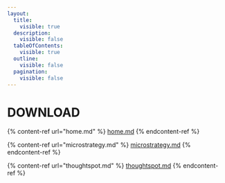 ```yaml
---
layout:
  title:
    visible: true
  description:
    visible: false
  tableOfContents:
    visible: true
  outline:
    visible: false
  pagination:
    visible: false
---
```


# DOWNLOAD

{% content-ref url="home.md" %}
[home.md](home.md)
{% endcontent-ref %}

{% content-ref url="microstrategy.md" %}
[microstrategy.md](microstrategy.md)
{% endcontent-ref %}

{% content-ref url="thoughtspot.md" %}
[thoughtspot.md](thoughtspot.md)
{% endcontent-ref %}

